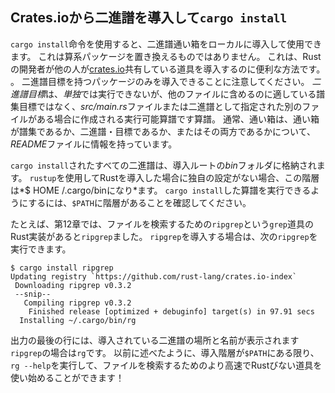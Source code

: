 ## Crates.ioから二進譜を導入して`cargo install`

`cargo install`命令を使用すると、二進譜通い箱をローカルに導入して使用できます。
これは算系パッケージを置き換えるものではありません。
これは、Rustの開発者が他の人が[crates.io](https://crates.io)共有している道具を導入するのに便利な方法です。
 。
二進譜目標を持つパッケージのみを導入できることに注意してください。
*二進譜目標*は、*単独*では実行できないが、他のファイルに含めるのに適している譜集目標ではなく、*src/main.rs*ファイルまたは二進譜として指定された別のファイルがある場合に作成される実行可能算譜です算譜。
通常、通い箱は、通い箱が譜集であるか、二進譜・目標であるか、またはその両方であるかについて、*README*ファイルに情報を持っています。

`cargo install`されたすべての二進譜は、導入ルートの*bin*フォルダに格納されます。
`rustup`を使用してRustを導入した場合に独自の設定がない場合、この階層は*$ HOME /.cargo/binになり*ます。
`cargo install`した算譜を実行できるようにするには、`$PATH`に階層があることを確認してください。

たとえば、第12章では、ファイルを検索するための`ripgrep`という`grep`道具のRust実装があると`ripgrep`ました。
`ripgrep`を導入する場合は、次の`ripgrep`を実行できます。

```text
$ cargo install ripgrep
Updating registry `https://github.com/rust-lang/crates.io-index`
 Downloading ripgrep v0.3.2
 --snip--
   Compiling ripgrep v0.3.2
    Finished release [optimized + debuginfo] target(s) in 97.91 secs
  Installing ~/.cargo/bin/rg
```

出力の最後の行には、導入されている二進譜の場所と名前が表示されます`ripgrep`の場合は`rg`です。
以前に述べたように、導入階層が`$PATH`にある限り、`rg --help`を実行して、ファイルを検索するためのより高速でRustびない道具を使い始めることができます！　
